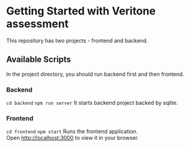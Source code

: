 # Getting Started with Veritone assessment

This repository has two projects - frontend and backend.

## Available Scripts

In the project directory, you should run backend first and then frontend.

### Backend
```cd backend```
```npm run server```
It starts backend project backed by sqlite.

### Frontend
```cd frontend```
```npm start```
Runs the frontend application.\
Open [http://localhost:3000](http://localhost:3000) to view it in your browser.